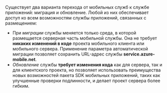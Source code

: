 Существует два варианта перехода от мобильных служб к службе приложений: миграция и обновление. Любой из них обеспечивает доступ ко всем возможностям службы приложений, связанных с размещением:

* При *миграции* службы меняется только среда, в которой размещается серверная часть мобильной службы. Она не требует **никаких изменений в коде** проекта мобильного клиента или мобильного сервера. Применение параметра автоматической миграции позволяет сохранить URL-адрес службы **service.azure-mobile.net**. 
* *Обновление* службы **требует изменения кода** как для сервера, так и для клиентского проекта, но позволяет использовать преимущества новых возможностей пакета SDK мобильных приложений, таких как улучшенные проверки подлинности, и делает проект сервера более гибким.

<!---HONumber=Nov15_HO3-->